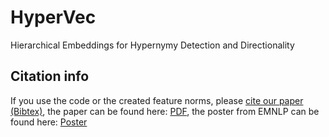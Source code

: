 # HyperVec
Hierarchical Embeddings for Hypernymy Detection and Directionality


## Citation info
If you use the code or the created feature norms, please [cite our paper (Bibtex)](http://www2.ims.uni-stuttgart.de/bibliographie/entry/2811b00e1bbd503adf28648ddb737132dc67a091/), the paper can be found here: [PDF](http://www.aclweb.org/anthology/D17-1022), the poster from EMNLP can be found here: [Poster](http://www.ims.uni-stuttgart.de/institut/mitarbeiter/koepermn/publications/poster_EMNLP2017.pdf)
